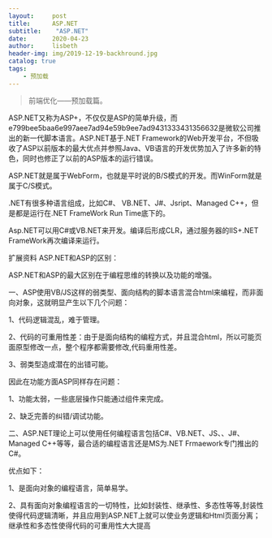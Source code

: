 ```yaml
---
layout:     post
title:      ASP.NET
subtitle:    "ASP.NET"
date:       2020-04-23
author:     lisbeth
header-img: img/2019-12-19-backhround.jpg
catalog: true
tags:
    - 预加载
---
```


>前端优化——预加载篇。


 ASP.NET又称为ASP+，不仅仅是ASP的简单升级，而e799bee5baa6e997aee7ad94e59b9ee7ad9431333431356632是微软公司推出的新一代脚本语言。ASP.NET基于.NET Framework的Web开发平台，不但吸收了ASP以前版本的最大优点并参照Java、VB语言的开发优势加入了许多新的特色，同时也修正了以前的ASP版本的运行错误。

ASP.NET就是属于WebForm，也就是平时说的B/S模式的开发。而WinForm就是属于C/S模式。

.NET有很多种语言组成，比如C#、 VB.NET、J#、Jsript、Managed C++，但是都是运行在.NET FrameWork Run Time底下的。

Asp.NET可以用C#或VB.NET来开发。编译后形成CLR，通过服务器的IIS+.NET FrameWork再次编译来运行。

扩展资料
ASP.NET和ASP的区别：

ASP.NET和ASP的最大区别在于编程思维的转换以及功能的增强。

一、ASP使用VB/JS这样的弱类型、面向结构的脚本语言混合html来编程，而非面向对象，这就明显产生以下几个问题：

1、代码逻辑混乱，难于管理。

2、代码的可重用性差：由于是面向结构的编程方式，并且混合html，所以可能页面原型修改一点，整个程序都需要修改,代码重用性差。

3、弱类型造成潜在的出错可能。

因此在功能方面ASP同样存在问题：

1、功能太弱，一些底层操作只能通过组件来完成。

2、缺乏完善的纠错/调试功能。

二、ASP.NET理论上可以使用任何编程语言包括C#、VB.NET、JS、、J#、Managed C++等等，最合适的编程语言还是MS为.NET Frmaework专门推出的C#。

优点如下：

1、是面向对象的编程语言，简单易学。

2、具有面向对象编程语言的一切特性，比如封装性、继承性、多态性等等,封装性使得代码逻辑清晰，并且应用到ASP.NET上就可以使业务逻辑和Html页面分离；继承性和多态性使得代码的可重用性大大提高
